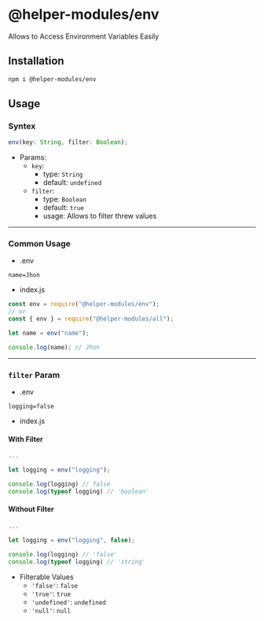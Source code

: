 # @helper-modules/env

Allows to Access Environment Variables Easily


## Installation

```bash
npm i @helper-modules/env
```

## Usage

### Syntex
```js
env(key: String, filter: Boolean);
```

- Params:
    - `key`: 
        - type: `String`
        - default: `undefined`
    - `filter`:
        - type: `Boolean`
        - default: `true`
        - usage: Allows to filter threw values

-------

### Common Usage
- .env
```env
name=Jhon
```

- index.js
```js
const env = require("@helper-modules/env");
// or
const { env } = require("@helper-modules/all");

let name = env("name");

console.log(name); // Jhon

```

------

### `filter` Param

- .env
```env
logging=false
```

- index.js
#### With Filter
```js
...

let logging = env("logging");

console.log(logging) // false
console.log(typeof logging) // 'boolean'

```

#### Without Filter
```js
...

let logging = env("logging", false);

console.log(logging) // 'false'
console.log(typeof logging) // 'string'

```


- Filterable Values
    - `'false'`: `false`
    - `'true'`: `true`
    - `'undefined'`: `undefined`
    - `'null'`: `null`



